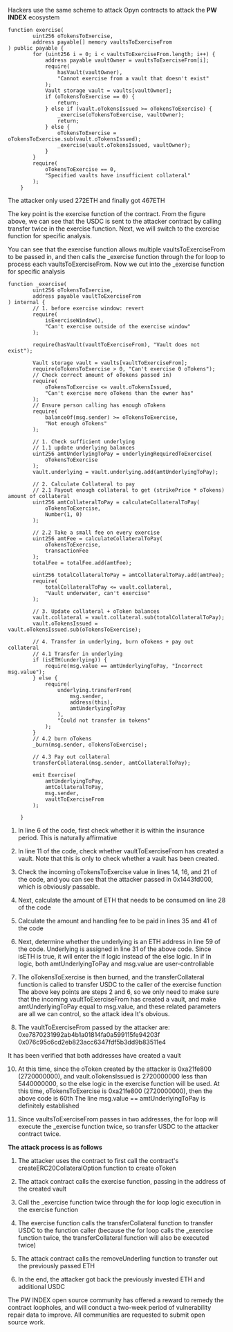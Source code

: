 Hackers use the same scheme to attack Opyn contracts to attack the **PW INDEX** ecosystem

```
function exercise(
        uint256 oTokensToExercise,
        address payable[] memory vaultsToExerciseFrom
) public payable {
        for (uint256 i = 0; i < vaultsToExerciseFrom.length; i++) {
            address payable vaultOwner = vaultsToExerciseFrom[i];
            require(
                hasVault(vaultOwner),
                "Cannot exercise from a vault that doesn't exist"
            );
            Vault storage vault = vaults[vaultOwner];
            if (oTokensToExercise == 0) {
                return;
            } else if (vault.oTokensIssued >= oTokensToExercise) {
                _exercise(oTokensToExercise, vaultOwner);
                return;
            } else {
                oTokensToExercise = oTokensToExercise.sub(vault.oTokensIssued);
                _exercise(vault.oTokensIssued, vaultOwner);
            }
        }
        require(
            oTokensToExercise == 0,
            "Specified vaults have insufficient collateral"
        );
    }
```

The attacker only used 272ETH and finally got 467ETH

The key point is the exercise function of the contract. From the figure above, we can see that the USDC is sent to the attacker contract by calling transfer twice in the exercise function. Next, we will switch to the exercise function for specific analysis.



You can see that the exercise function allows multiple vaultsToExerciseFrom to be passed in, and then calls the _exercise function through the for loop to process each vaultsToExerciseFrom. Now we cut into the _exercise function for specific analysis

```
function _exercise(
        uint256 oTokensToExercise,
        address payable vaultToExerciseFrom
) internal {
        // 1. before exercise window: revert
        require(
            isExerciseWindow(),
            "Can't exercise outside of the exercise window"
        );

        require(hasVault(vaultToExerciseFrom), "Vault does not exist");

        Vault storage vault = vaults[vaultToExerciseFrom];
        require(oTokensToExercise > 0, "Can't exercise 0 oTokens");
        // Check correct amount of oTokens passed in)
        require(
            oTokensToExercise <= vault.oTokensIssued,
            "Can't exercise more oTokens than the owner has"
        );
        // Ensure person calling has enough oTokens
        require(
            balanceOf(msg.sender) >= oTokensToExercise,
            "Not enough oTokens"
        );

        // 1. Check sufficient underlying
        // 1.1 update underlying balances
        uint256 amtUnderlyingToPay = underlyingRequiredToExercise(
            oTokensToExercise
        );
        vault.underlying = vault.underlying.add(amtUnderlyingToPay);

        // 2. Calculate Collateral to pay
        // 2.1 Payout enough collateral to get (strikePrice * oTokens) amount of collateral
        uint256 amtCollateralToPay = calculateCollateralToPay(
            oTokensToExercise,
            Number(1, 0)
        );

        // 2.2 Take a small fee on every exercise
        uint256 amtFee = calculateCollateralToPay(
            oTokensToExercise,
            transactionFee
        );
        totalFee = totalFee.add(amtFee);

        uint256 totalCollateralToPay = amtCollateralToPay.add(amtFee);
        require(
            totalCollateralToPay <= vault.collateral,
            "Vault underwater, can't exercise"
        );

        // 3. Update collateral + oToken balances
        vault.collateral = vault.collateral.sub(totalCollateralToPay);
        vault.oTokensIssued = vault.oTokensIssued.sub(oTokensToExercise);

        // 4. Transfer in underlying, burn oTokens + pay out collateral
        // 4.1 Transfer in underlying
        if (isETH(underlying)) {
            require(msg.value == amtUnderlyingToPay, "Incorrect msg.value");
        } else {
            require(
                underlying.transferFrom(
                    msg.sender,
                    address(this),
                    amtUnderlyingToPay
                ),
                "Could not transfer in tokens"
            );
        }
        // 4.2 burn oTokens
        _burn(msg.sender, oTokensToExercise);

        // 4.3 Pay out collateral
        transferCollateral(msg.sender, amtCollateralToPay);

        emit Exercise(
            amtUnderlyingToPay,
            amtCollateralToPay,
            msg.sender,
            vaultToExerciseFrom
        );

    }
```

1. In line 6 of the code, first check whether it is within the insurance period. This is naturally affirmative
2. In line 11 of the code, check whether vaultToExerciseFrom has created a vault. Note that this is only to check whether a vault has been created.
3. Check the incoming oTokensToExercise value in lines 14, 16, and 21 of the code, and you can see that the attacker passed in 0x1443fd000, which is obviously passable.
4. Next, calculate the amount of ETH that needs to be consumed on line 28 of the code
5. Calculate the amount and handling fee to be paid in lines 35 and 41 of the code
6. Next, determine whether the underlying is an ETH address in line 59 of the code. Underlying is assigned in line 31 of the above code. Since isETH is true, it will enter the if logic instead of the else logic. In if In logic, both amtUnderlyingToPay and msg.value are user-controllable
7. The oTokensToExercise is then burned, and the transferCollateral function is called to transfer USDC to the caller of the exercise function
The above key points are steps 2 and 6, so we only need to make sure that the incoming vaultToExerciseFrom has created a vault, and make amtUnderlyingToPay equal to msg.value, and these related parameters are all we can control, so the attack idea It's obvious.

8. The vaultToExerciseFrom passed by the attacker are:
0xe7870231992ab4b1a01814fa0a599115fe94203f
0x076c95c6cd2eb823acc6347fdf5b3dd9b83511e4


It has been verified that both addresses have created a vault

10. At this time, since the oToken created by the attacker is 0xa21fe800 (2720000000), and vault.oTokensIssued is 2720000000 less than 5440000000, so the else logic in the exercise function will be used. At this time, oTokensToExercise is 0xa21fe800 (2720000000), then the above code is 60th The line msg.value == amtUnderlyingToPay is definitely established

11. Since vaultsToExerciseFrom passes in two addresses, the for loop will execute the _exercise function twice, so transfer USDC to the attacker contract twice.


**The attack process is as follows**

1. The attacker uses the contract to first call the contract's createERC20CollateralOption function to create oToken

2. The attack contract calls the exercise function, passing in the address of the created vault

3. Call the _exercise function twice through the for loop logic execution in the exercise function

4. The exercise function calls the transferCollateral function to transfer USDC to the function caller (because the for loop calls the _exercise function twice, the transferCollateral function will also be executed twice)

5. The attack contract calls the removeUnderling function to transfer out the previously passed ETH

6. In the end, the attacker got back the previously invested ETH and additional USDC


The PW INDEX open source community has offered a reward to remedy the contract loopholes, and will conduct a two-week period of vulnerability repair data to improve. All communities are requested to submit open source work.